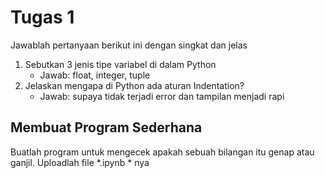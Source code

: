 # Tugas 1

Jawablah pertanyaan berikut ini dengan singkat dan jelas
1. Sebutkan 3 jenis tipe variabel di dalam Python
    * Jawab: float, integer, tuple
2. Jelaskan mengapa di Python ada aturan Indentation?
    * Jawab: supaya tidak terjadi error dan tampilan menjadi rapi
    
## Membuat Program Sederhana

Buatlah program untuk mengecek apakah sebuah bilangan itu genap atau ganjil. Uploadlah file *.ipynb * nya

